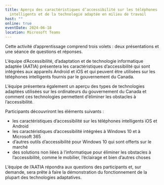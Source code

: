 ```yaml
---
title: Aperçu des caractéristiques d’accessibilité sur les téléphones
  intelligents et de la technologie adaptée en milieu de travail
host: ""
online: true
eventDate: 2024-06-18
location: Microsoft Teams
---
```

Cette activité d’apprentissage comprend trois volets : deux présentations et une séance de questions et réponses.

L’équipe d’Accessibilité, d’adaptation et de technologie informatique adaptée (AATIA) présentera les caractéristiques d’accessibilité qui sont intégrées aux appareils Android et iOS et qui peuvent être utilisées sur les téléphones intelligents fournis par le gouvernement du Canada.

L’équipe présentera également un aperçu des types de technologies adaptées utilisées sur les ordinateurs du gouvernement du Canada et comment ces technologies permettent d’éliminer les obstacles à l’accessibilité.

Participants découvriront les éléments suivants :

- les caractéristiques d’accessibilité sur les téléphones intelligents iOS et Android
- les caractéristiques d’accessibilité intégrées à Windows 10 et à Microsoft 365
- d’autres outils d’accessibilité pour Windows 10 qui sont offerts sur le marché
- des solutions non liées à l’informatique pour éliminer les obstacles à l’accessibilité, comme le mobilier, l’éclairage et bien d’autres choses

L’équipe de l’AATIA répondra aux questions des participants et, sur demande, sera prête à faire la démonstration du fonctionnement de la plupart des technologies adaptatives.
